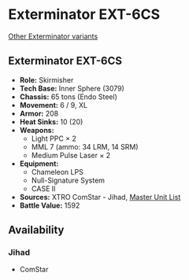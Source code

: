 # Exterminator EXT-6CS

[Other Exterminator variants](../exterminator.md)

## Exterminator EXT-6CS
- **Role:** Skirmisher
- **Tech Base:** Inner Sphere (3079)
- **Chassis:** 65 tons (Endo Steel)
- **Movement:** 6 / 9, XL
- **Armor:** 208
- **Heat Sinks:** 10 (20)
- **Weapons:**
  - Light PPC × 2
  - MML 7 (ammo: 34 LRM, 14 SRM)
  - Medium Pulse Laser × 2
- **Equipment:**
  - Chameleon LPS
  - Null-Signature System
  - CASE II
- **Sources:** XTRO ComStar - Jihad, [Master Unit List](http://masterunitlist.info/Unit/Details/5551/exterminator-ext-6cs)
- **Battle Value:** 1592

## Availability

### Jihad
- ComStar

